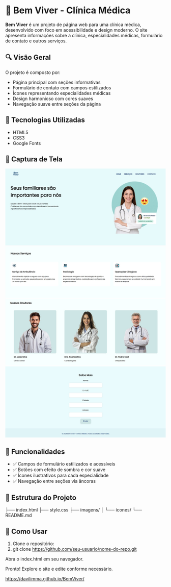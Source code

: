 # 🏥 Bem Viver - Clínica Médica

**Bem Viver** é um projeto de página web para uma clínica médica, desenvolvido com foco em acessibilidade e design moderno. O site apresenta informações sobre a clínica, especialidades médicas, formulário de contato e outros serviços.

## 🔍 Visão Geral

O projeto é composto por:

- Página principal com seções informativas
- Formulário de contato com campos estilizados
- Ícones representando especialidades médicas
- Design harmonioso com cores suaves
- Navegação suave entre seções da página

## 🚀 Tecnologias Utilizadas

- HTML5
- CSS3
- Google Fonts

## 📸 Captura de Tela

![Screenshot](./images/screenshot1.jpg) 
![Screenshot](./images/screenshot2.jpg) 
![Screenshot](./images/screenshot3.jpg) 
![Screenshot](./images/screenshot4.jpg) 

## 🧩 Funcionalidades

- ✅ Campos de formulário estilizados e acessíveis
- ✅ Botões com efeito de sombra e cor suave
- ✅ Ícones ilustrativos para cada especialidade
- ✅ Navegação entre seções via âncoras

## 📂 Estrutura do Projeto

├── index.html ├── style.css ├── imagens/ │ └── ícones/ └── README.md

## 📎 Como Usar

1. Clone o repositório:
2. git clone https://github.com/seu-usuario/nome-do-repo.git

Abra o index.html em seu navegador.

Pronto! Explore o site e edite conforme necessário.

https://davilimma.github.io/BemViver/





